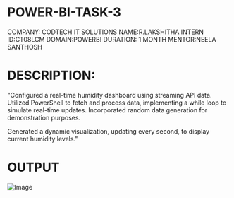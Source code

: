 # POWER-BI-TASK-3
COMPANY: CODTECH IT SOLUTIONS
NAME:R.LAKSHITHA
INTERN ID:CT08LCM 
DOMAIN:POWERBI 
DURATION: 1 MONTH 
MENTOR:NEELA SANTHOSH
# DESCRIPTION:
"Configured a real-time humidity dashboard using streaming API data. Utilized PowerShell to fetch and process data, implementing a while loop to simulate real-time updates. Incorporated random data generation for demonstration purposes.

Generated a dynamic visualization, updating every second, to display current humidity levels."
# OUTPUT
![Image](https://github.com/user-attachments/assets/d7beb510-8a52-4ca2-a819-8e006c2af5f1)
